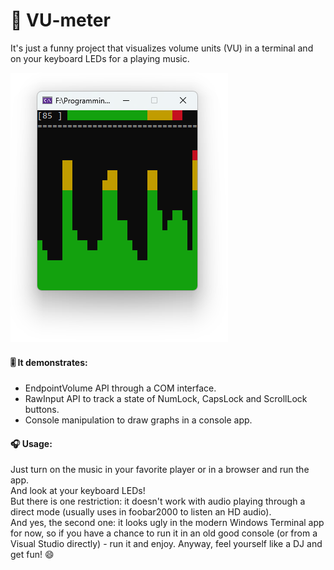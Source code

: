 # 🎵 VU-meter
It's just a funny project that visualizes volume units (VU) in a terminal and on your keyboard LEDs for a playing music.

![vu-meter](./assets/vu-meter.png)

#### 🎚️ It demonstrates:
* EndpointVolume API through a COM interface.
* RawInput API to track a state of NumLock, CapsLock and ScrollLock buttons.
* Console manipulation to draw graphs in a console app.

#### 🎧 Usage:
Just turn on the music in your favorite player or in a browser and run the app.  
And look at your keyboard LEDs!  
But there is one restriction: it doesn't work with audio playing through a direct mode (usually uses in foobar2000 to listen an HD audio).  
And yes, the second one: it looks ugly in the modern Windows Terminal app for now, so if you have a chance to run it in an old good console (or from a Visual Studio directly) - run it and enjoy.
Anyway, feel yourself like a DJ and get fun! 😄